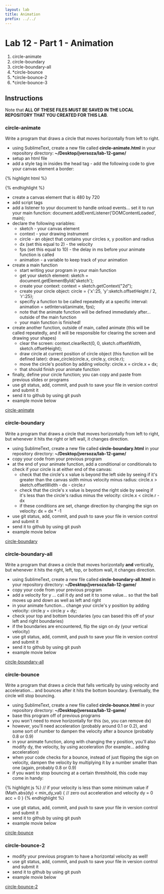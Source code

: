 ```yaml
---
layout: lab
title: Animation
prefix: ../../
---
```

# Lab 12 - Part 1 - Animation

1. circle-animate
2. circle-boundary
3. circle-boundary-all
4. \*circle-bounce
5. \*circle-bounce-2
6. \*circle-bounce-3

## Instructions

Note that __ALL OF THESE FILES MUST BE SAVED IN THE LOCAL REPOSITORY THAT YOU CREATED FOR THIS LAB__.

### circle-animate

Write a program that draws a circle that moves horizontally from left to right.

* using SublimeText, create a new file called __circle-animate.html__ in your repository directory: __~/Desktop/jversoza/lab-12-game/__
* setup an html file
* add a style tag in insides the head tag - add the following code to give your canvas element a border:

{% highlight html %}
<style>
#sketch {
	border:1px solid #000;
}
</style>
{% endhighlight %}

* create a canvas element that is 480 by 720
* add script tags
* add a listener to your document to handle onload events... set it to run your main function: document.addEventListener('DOMContentLoaded', main);
* declare the following variables: 
	* sketch - your canvas element
	* context - your drawing instrument
	* circle - an object that contains your circles x, y position and radius
	* dx (set this equal to 2) - the velocity
	* fps (set this equal to 10) - the delay in ms before your animate function is called
	* animation - a variable to keep track of your animation
* create a main function
	* start writing your program in your main function
	* get your sketch element: sketch = document.getElementById('sketch');	
	* create your context: context = sketch.getContext("2d"); 
	* create your circle object: circle = {'x':25, 'y':sketch.offsetHeight / 2, 'r':25};
	* specifiy a function to be called repeatedly at a specific interval: animation = setInterval(animate, fps);
	* note that the animate function will be defined immediately after... outside of the main function
	* your main function is finished!
* create another function, outside of main, called animate (this will be called repeatedly, and it will be responsible for clearing the screen and drawing your shapes)
	* clear the screen: context.clearRect(0, 0, sketch.offsetWidth, sketch.offsetHeight);
	* draw circle at current position of circle object (this function will be defined later): draw_circle(circle.x, circle.y, circle.r);
	* move the circle's position by adding velocity: circle.x = circle.x + dx;
	* that should finish your animate function
* finally, define your circle function; you can copy and paste from previous slides or programs
* use git status, add, commit, and push to save your file in version control and submit it
* send it to github by using git push
* example movie below

[circle-animate](../../resources/mov/12/circle-animate.mov)


### circle-boundary

Write a program that draws a circle that moves horizontally from left to right, but whenever it hits the right or left wall, it changes direction.

* using SublimeText, create a new file called __circle-boundary.html__ in your repository directory: __~/Desktop/jversoza/lab-12-game/__
* copy your code from your previous program
* at the end of your animate function, add a conditional or conditionals to check if your circle is at either end of the canvas:
	* check that the circle's x value is beyond the left side by seeing if it's greater than the canvas sidth minus velocity minus radius: circle.x > sketch.offsetWidth - dx - circle.r 
	* check that the circle's x value is beyond the right side by seeing if it's less than the circle's radius minus the velocity: circle.x < circle.r - dx 
	* if these conditions are set, change direction by changing the sign on velocity: dx = dx * -1
* use git status, add, commit, and push to save your file in version control and submit it
* send it to github by using git push
* example movie below

[circle-boundary](../../resources/mov/12/circle-boundary.mov)

### circle-boundary-all

Write a program that draws a circle that moves horizontally __and__ vertically, but whenever it hits the right, left, top, or bottom wall, it changes direction.

* using SublimeText, create a new file called __circle-boundary-all.html__ in your repository directory: __~/Desktop/jversoza/lab-12-game/__
* copy your code from your previous program
* add a velocity for y ... call it dy and set it to some value... so that the ball moves up and down as well as left and right
* in your animate function... change your circle's y position by adding velocity: circle.y = circle.y + dy;
* check your top and bottom boundaries (you can based this off of your left and right boundaries) 
* if the boundaries are encountered, flip the sign on dy (your vertical velocity)
* use git status, add, commit, and push to save your file in version control and submit it
* send it to github by using git push
* example movie below

[circle-boundary-all](../../resources/mov/12/circle-boundary-all.mov)

### circle-bounce

Write a program that draws a circle that falls vertically by using velocity and acceleration... and bounces after it hits the bottom boundary.  Eventually, the circle will stop bouncing. 

* using SublimeText, create a new file called __circle-bounce.html__ in your repository directory: __~/Desktop/jversoza/lab-12-game/__
* base this program off of previous programs
* you won't need to move horizontally for this (so, you can remove dx)
* however, you'll need acceleration (probably around 0.1 or 0.2), and some sort of number to dampen the velocity after a bounce (probably 0.8 or 0.9)
* in your animate function, along with changing the y position, you'll also modify dy, the velocity, by using acceleration (for example... adding acceleration)
* when your code checks for a bounce, instead of just flipping the sign on velocity, dampen the velocity by multiplying it by a number smaller than one (again, probably 0.8 or 0.9)
* if you want to stop bouncing at a certain threshhold, this code may come in handy:

{% highlight js %}
// if your velocity is less than some minimum value
if (Math.abs(dy) < min_dy_val) {
	// zero out acceleration and velocity
	dy = 0
	acc = 0
}
{% endhighlight %}

* use git status, add, commit, and push to save your file in version control and submit it
* send it to github by using git push
* example movie below

[circle-bounce](../../resources/mov/12/circle-bounce.mov)

### circle-bounce-2

* modify your previous program to have a horizontal velocity as well!
* use git status, add, commit, and push to save your file in version control and submit it
* send it to github by using git push
* example movie below

[circle-bounce-2](../../resources/mov/12/circle-bounce-2.mov)
